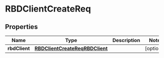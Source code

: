 # RBDClientCreateReq

## Properties
Name | Type | Description | Notes
------------ | ------------- | ------------- | -------------
**rbdClient** | [**RBDClientCreateReqRBDClient**](RBDClientCreateReqRBDClient.md) |  |  [optional]
